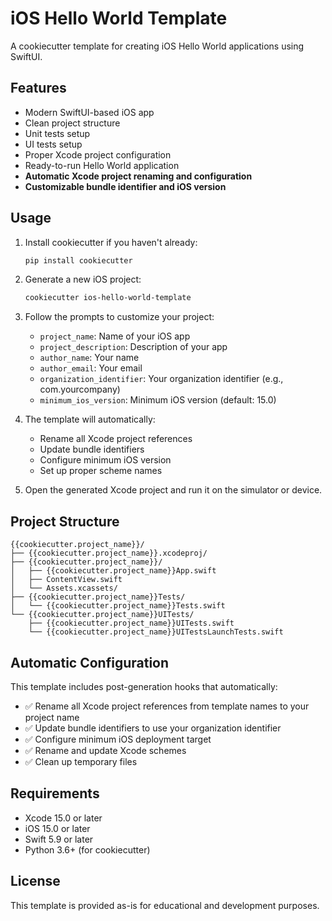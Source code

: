 # iOS Hello World Template

A cookiecutter template for creating iOS Hello World applications using SwiftUI.

## Features

- Modern SwiftUI-based iOS app
- Clean project structure
- Unit tests setup
- UI tests setup
- Proper Xcode project configuration
- Ready-to-run Hello World application
- **Automatic Xcode project renaming and configuration**
- **Customizable bundle identifier and iOS version**

## Usage

1. Install cookiecutter if you haven't already:
   ```bash
   pip install cookiecutter
   ```

2. Generate a new iOS project:
   ```bash
   cookiecutter ios-hello-world-template
   ```

3. Follow the prompts to customize your project:
   - `project_name`: Name of your iOS app
   - `project_description`: Description of your app
   - `author_name`: Your name
   - `author_email`: Your email
   - `organization_identifier`: Your organization identifier (e.g., com.yourcompany)
   - `minimum_ios_version`: Minimum iOS version (default: 15.0)

4. The template will automatically:
   - Rename all Xcode project references
   - Update bundle identifiers
   - Configure minimum iOS version
   - Set up proper scheme names

5. Open the generated Xcode project and run it on the simulator or device.

## Project Structure

```
{{cookiecutter.project_name}}/
├── {{cookiecutter.project_name}}.xcodeproj/
├── {{cookiecutter.project_name}}/
│   ├── {{cookiecutter.project_name}}App.swift
│   ├── ContentView.swift
│   └── Assets.xcassets/
├── {{cookiecutter.project_name}}Tests/
│   └── {{cookiecutter.project_name}}Tests.swift
└── {{cookiecutter.project_name}}UITests/
    ├── {{cookiecutter.project_name}}UITests.swift
    └── {{cookiecutter.project_name}}UITestsLaunchTests.swift
```

## Automatic Configuration

This template includes post-generation hooks that automatically:

- ✅ Rename all Xcode project references from template names to your project name
- ✅ Update bundle identifiers to use your organization identifier
- ✅ Configure minimum iOS deployment target
- ✅ Rename and update Xcode schemes
- ✅ Clean up temporary files

## Requirements

- Xcode 15.0 or later
- iOS 15.0 or later
- Swift 5.9 or later
- Python 3.6+ (for cookiecutter)

## License

This template is provided as-is for educational and development purposes. 